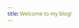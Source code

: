 ```yaml
---
title: Welcome to my blog!
---
```

<!DOCTYPE html>
<html lang="en">
<head>
    <meta charset="UTF-8">
    <meta name="viewport" content="width=device-width, initial-scale=1.0">
    <title>Taxi Booking - Artemis Family Beach House</title>
    <link rel="stylesheet" href="https://cdnjs.cloudflare.com/ajax/libs/font-awesome/6.4.0/css/all.min.css">
    <style>
        * {
            margin: 0;
            padding: 0;
            box-sizing: border-box;
            font-family: 'Segoe UI', Tahoma, Geneva, Verdana, sans-serif;
        }
        
        body {
            background: linear-gradient(135deg, #1a2a6c, #b21f1f, #1a2a6c);
            color: #333;
            min-height: 100vh;
            padding: 20px;
            display: flex;
            justify-content: center;
            align-items: center;
        }
        
        .container {
            max-width: 800px;
            width: 100%;
            background: rgba(255, 255, 255, 0.95);
            border-radius: 20px;
            overflow: hidden;
            box-shadow: 0 15px 50px rgba(0, 0, 0, 0.3);
        }
        
        header {
            background: #25D366;
            color: white;
            padding: 25px 30px;
            text-align: center;
            position: relative;
        }
        
        .logo {
            display: flex;
            align-items: center;
            justify-content: center;
            gap: 15px;
            margin-bottom: 15px;
        }
        
        .logo i {
            font-size: 2.5rem;
        }
        
        .logo h1 {
            font-size: 2rem;
            font-weight: 700;
        }
        
        .subtitle {
            font-size: 1.1rem;
            opacity: 0.9;
        }
        
        .form-container {
            padding: 30px;
        }
        
        .form-section {
            margin-bottom: 30px;
        }
        
        .section-title {
            font-size: 1.4rem;
            color: #25D366;
            margin-bottom: 20px;
            padding-bottom: 10px;
            border-bottom: 2px solid #eee;
            display: flex;
            align-items: center;
            gap: 10px;
        }
        
        .form-group {
            margin-bottom: 20px;
        }
        
        label {
            display: block;
            margin-bottom: 8px;
            font-weight: 600;
            color: #444;
        }
        
        input, select {
            width: 100%;
            padding: 14px;
            border: 2px solid #ddd;
            border-radius: 10px;
            font-size: 16px;
            transition: all 0.3s;
        }
        
        input:focus, select:focus {
            border-color: #25D366;
            outline: none;
            box-shadow: 0 0 0 3px rgba(37, 211, 102, 0.2);
        }
        
        .required::after {
            content: " *";
            color: #e74c3c;
        }
        
        .address-group {
            display: none;
            margin-top: 10px;
            animation: fadeIn 0.5s;
        }
        
        .price-display {
            background: #e8f5e9;
            border-radius: 10px;
            padding: 15px;
            margin: 20px 0;
            text-align: center;
            font-size: 1.4rem;
            font-weight: 700;
            color: #2e7d32;
            border: 2px dashed #4caf50;
        }
        
        .price-label {
            font-size: 1rem;
            color: #666;
            display: block;
            margin-bottom: 5px;
        }
        
        .note {
            background: #fff8e1;
            border-left: 4px solid #ffc107;
            padding: 12px 15px;
            margin: 15px 0;
            border-radius: 0 8px 8px 0;
            font-size: 0.9rem;
        }
        
        .btn-container {
            display: flex;
            justify-content: center;
            margin-top: 20px;
        }
        
        .whatsapp-btn {
            background: #25D366;
            color: white;
            border: none;
            padding: 16px 40px;
            font-size: 1.2rem;
            border-radius: 50px;
            cursor: pointer;
            display: flex;
            align-items: center;
            gap: 12px;
            transition: all 0.3s;
            font-weight: 600;
            box-shadow: 0 4px 15px rgba(37, 211, 102, 0.4);
        }
        
        .whatsapp-btn:hover {
            background: #128C7E;
            transform: translateY(-3px);
            box-shadow: 0 7px 20px rgba(37, 211, 102, 0.6);
        }
        
        .whatsapp-btn:active {
            transform: translateY(-1px);
        }
        
        footer {
            text-align: center;
            padding: 20px;
            background: #f5f5f5;
            color: #666;
            font-size: 0.9rem;
        }
        
        .footer-links {
            display: flex;
            justify-content: center;
            gap: 20px;
            margin-top: 10px;
        }
        
        .footer-links a {
            color: #25D366;
            text-decoration: none;
        }
        
        .footer-links a:hover {
            text-decoration: underline;
        }
        
        @keyframes fadeIn {
            from { opacity: 0; transform: translateY(10px); }
            to { opacity: 1; transform: translateY(0); }
        }
        
        .info-bubble {
            display: inline-block;
            width: 20px;
            height: 20px;
            background: #25D366;
            color: white;
            border-radius: 50%;
            text-align: center;
            line-height: 20px;
            font-size: 0.8rem;
            margin-left: 5px;
            cursor: help;
        }
        
        .error-message {
            color: #e74c3c;
            font-size: 0.9rem;
            margin-top: 5px;
            display: none;
        }
        
        .van-required {
            display: none;
            background: #ffebee;
            border-left: 4px solid #f44336;
            padding: 10px;
            border-radius: 0 8px 8px 0;
            margin-top: 10px;
            font-size: 0.9rem;
        }
        
        @media (max-width: 600px) {
            body {
                padding: 10px;
            }
            
            .container {
                border-radius: 15px;
            }
            
            header {
                padding: 20px 15px;
            }
            
            .logo h1 {
                font-size: 1.6rem;
            }
            
            .form-container {
                padding: 20px;
            }
            
            .whatsapp-btn {
                padding: 14px 30px;
                font-size: 1.1rem;
            }
        }
    </style>
</head>
<body>
    <div class="container">
        <header>
            <div class="logo">
                <i class="fas fa-taxi"></i>
                <h1>Artemis Taxi Service</h1>
            </div>
            <p class="subtitle">Quick and reliable transportation for our guests</p>
        </header>
        
        <div class="form-container">
            <form id="taxiForm">
                <div class="form-section">
                    <h2 class="section-title"><i class="fas fa-user"></i> Guest Information</h2>
                    <div class="form-group">
                        <label for="guestName" class="required">Your Name</label>
                        <input type="text" id="guestName" placeholder="Enter your full name" required>
                    </div>
                </div>
                
                <div class="form-section">
                    <h2 class="section-title"><i class="fas fa-map-marker-alt"></i> Journey Details</h2>
                    <div class="form-group">
                        <label for="fromLocation" class="required">Pickup From</label>
                        <select id="fromLocation" required>
                            <option value="">Select pickup location</option>
                            <option value="Niriidwn 12 Artemis (Family Beach House)">Niriidwn 12 Artemis (Family Beach House)</option>
                            <option value="Athens International Airport">Athens International Airport</option>
                            <option value="Other">Other location</option>
                        </select>
                    </div>
                    
                    <div id="fromAddressGroup" class="address-group">
                        <div class="form-group">
                            <label for="fromAddress" class="required">Specific Pickup Address</label>
                            <input type="text" id="fromAddress" placeholder="Enter full address with landmarks">
                        </div>
                    </div>
                    
                    <div class="form-group">
                        <label for="toLocation" class="required">Destination To</label>
                        <select id="toLocation" required>
                            <option value="">Select destination</option>
                            <option value="Niriidwn 12 Artemis (Family Beach House)">Niriidwn 12 Artemis (Family Beach House)</option>
                            <option value="Athens International Airport">Athens International Airport</option>
                            <option value="Other">Other destination</option>
                        </select>
                    </div>
                    
                    <div id="toAddressGroup" class="address-group">
                        <div class="form-group">
                            <label for="toAddress" class="required">Specific Destination Address</label>
                            <input type="text" id="toAddress" placeholder="Enter full address with landmarks">
                        </div>
                    </div>
                    
                    <div class="form-group">
                        <label for="pickupTime" class="required">Pickup Time</label>
                        <input type="text" id="pickupTime" placeholder="Now or specific time (e.g., 15:30)" required>
                    </div>
                </div>
                
                <div class="form-section">
                    <h2 class="section-title"><i class="fas fa-users"></i> Vehicle Selection</h2>
                    <div class="form-group">
                        <label for="passengers" class="required">Number of Passengers</label>
                        <select id="passengers" required>
                            <option value="">Select number of passengers</option>
                            <option value="1">1 passenger</option>
                            <option value="2">2 passengers</option>
                            <option value="3">3 passengers</option>
                            <option value="4">4 passengers</option>
                            <option value="5">5 passengers</option>
                            <option value="6">6 passengers</option>
                            <option value="7">7 passengers</option>
                            <option value="8">8 passengers</option>
                            <option value="9+">9+ passengers</option>
                        </select>
                    </div>
                    
                    <div id="vanRequired" class="van-required">
                        <i class="fas fa-exclamation-circle"></i> For 5+ passengers, please select a Taxi Van or VIP Van
                    </div>
                    
                    <div class="form-group">
                        <label for="vehicleType" class="required">Vehicle Type</label>
                        <select id="vehicleType" required>
                            <option value="">Select vehicle type</option>
                            <option value="Standard Taxi">Standard Taxi (max 4 passengers)</option>
                            <option value="Taxi Van">Taxi Van (max 8 passengers)</option>
                            <option value="VIP Van">VIP Van (max 8 passengers)</option>
                        </select>
                    </div>
                    
                    <div class="price-display">
                        <span class="price-label">Estimated Price:</span>
                        <span id="priceAmount">-</span>
                    </div>
                    
                    <div class="note">
                        <i class="fas fa-info-circle"></i> Prices include all taxes and service fees. For other destinations, price will be confirmed by driver.
                    </div>
                </div>
                
                <div class="btn-container">
                    <button type="button" id="sendWhatsApp" class="whatsapp-btn">
                        <i class="fab fa-whatsapp"></i> Send via WhatsApp
                    </button>
                </div>
            </form>
        </div>
        
        <footer>
            <p>Need assistance? Contact your host</p>
            <div class="footer-links">
                <a href="#"><i class="fas fa-phone-alt"></i> +30 698 470 1856</a>
                <a href="#"><i class="fas fa-question-circle"></i> Help Center</a>
            </div>
        </footer>
    </div>

    <script>
        // Phone numbers
        const taxiProviderNumber = "306984001013";
        const hostNumbers = ["97337560499", "306984701856"];
        
        // Pricing structure
        const basePrices = {
            "Niriidwn 12 Artemis (Family Beach House)": {
                "Athens International Airport": 45,
                "Niriidwn 12 Artemis (Family Beach House)": 0,
                "Other": null
            },
            "Athens International Airport": {
                "Niriidwn 12 Artemis (Family Beach House)": 45,
                "Athens International Airport": 0,
                "Other": null
            },
            "Other": {
                "Other": null
            }
        };
        
        // DOM elements
        const fromLocation = document.getElementById('fromLocation');
        const toLocation = document.getElementById('toLocation');
        const fromAddressGroup = document.getElementById('fromAddressGroup');
        const toAddressGroup = document.getElementById('toAddressGroup');
        const passengers = document.getElementById('passengers');
        const vehicleType = document.getElementById('vehicleType');
        const priceDisplay = document.getElementById('priceAmount');
        const vanRequired = document.getElementById('vanRequired');
        const sendButton = document.getElementById('sendWhatsApp');
        
        // Show address field when "Other" is selected
        fromLocation.addEventListener('change', function() {
            if (this.value === 'Other') {
                fromAddressGroup.style.display = 'block';
            } else {
                fromAddressGroup.style.display = 'none';
            }
            calculatePrice();
        });
        
        toLocation.addEventListener('change', function() {
            if (this.value === 'Other') {
                toAddressGroup.style.display = 'block';
            } else {
                toAddressGroup.style.display = 'none';
            }
            calculatePrice();
        });
        
        // Validate vehicle type based on passengers
        passengers.addEventListener('change', function() {
            const passengerCount = parseInt(this.value);
            if (passengerCount > 4) {
                vanRequired.style.display = 'block';
                
                // Reset to van if standard taxi is selected
                if (vehicleType.value === 'Standard Taxi') {
                    vehicleType.value = '';
                }
            } else {
                vanRequired.style.display = 'none';
            }
            calculatePrice();
        });
        
        vehicleType.addEventListener('change', calculatePrice);
        
        // Price calculation function
        function calculatePrice() {
            const from = fromLocation.value;
            const to = toLocation.value;
            const vehicle = vehicleType.value;
            
            // Reset price display
            priceDisplay.textContent = '-';
            
            // Validate selections
            if (!from || !to || !vehicle) return;
            
            // Get base price for route
            let basePrice = null;
            if (basePrices[from] && basePrices[from][to] !== undefined) {
                basePrice = basePrices[from][to];
            }
            
            // Handle unknown routes
            if (basePrice === null) {
                priceDisplay.textContent = 'Price on request';
                return;
            }
            
            // Handle same location
            if (basePrice === 0) {
                priceDisplay.textContent = 'Select different locations';
                return;
            }
            
            // Apply vehicle multipliers and commissions
            let finalPrice = basePrice;
            
            if (vehicle === 'Standard Taxi') {
                finalPrice += 5; // Commission
            } 
            else if (vehicle === 'Taxi Van') {
                finalPrice = basePrice * 2; // Van base price
                finalPrice += 10; // Commission
            } 
            else if (vehicle === 'VIP Van') {
                // Special pricing for airport route
                if (to.includes('Airport') || from.includes('Airport')) {
                    finalPrice = 95; // Fixed price including commission
                } else {
                    finalPrice = basePrice * 2; // Van base price
                    finalPrice += 10; // Commission
                }
            }
            
            priceDisplay.textContent = `${finalPrice}€`;
        }
        
        // Send via WhatsApp
        sendButton.addEventListener('click', function() {
            // Get form values
            const guestName = document.getElementById('guestName').value;
            const from = fromLocation.value === 'Other' ? 
                `Other: ${document.getElementById('fromAddress').value}` : 
                fromLocation.value;
                
            const to = toLocation.value === 'Other' ? 
                `Other: ${document.getElementById('toAddress').value}` : 
                toLocation.value;
                
            const pickupTime = document.getElementById('pickupTime').value;
            const passengerCount = passengers.value;
            const vehicle = vehicleType.value;
            const price = priceDisplay.textContent;
            
            // Validate required fields
            if (!guestName || !from || !to || !pickupTime || !passengerCount || !vehicle) {
                alert('Please fill all required fields');
                return;
            }
            
            // Validate passenger count vs vehicle type
            if (parseInt(passengerCount) > 4 && 
                !['Taxi Van', 'VIP Van'].includes(vehicle)) {
                alert('For 5+ passengers, please select a Taxi Van or VIP Van');
                return;
            }
            
            // Create message template
            const message = `🚕 *Taxi Request from Artemis Beach House* 🏖️\n\n` +
                           `• *Guest Name:* ${guestName}\n` +
                           `• *From:* ${from}\n` +
                           `• *To:* ${to}\n` +
                           `• *Pickup Time:* ${pickupTime}\n` +
                           `• *Passengers:* ${passengerCount}\n` +
                           `• *Vehicle Type:* ${vehicle}\n` +
                           `• *Estimated Price:* ${price}\n\n` +
                           `_This request was sent via the property's taxi booking system_`;
            
            // Encode for URL
            const encodedMessage = encodeURIComponent(message);
            
            // Send to taxi provider
            const taxiLink = `https://wa.me/${taxiProviderNumber}?text=${encodedMessage}`;
            window.open(taxiLink, '_blank');
            
            // Send to host numbers
            hostNumbers.forEach(number => {
                const hostLink = `https://wa.me/${number}?text=${encodedMessage}`;
                window.open(hostLink, '_blank');
            });
            
            // Show confirmation
            alert('Your request has been sent via WhatsApp! Please check your WhatsApp app to confirm sending.');
        });
        
        // Initialize form
        calculatePrice();
    </script>
</body>
</html>